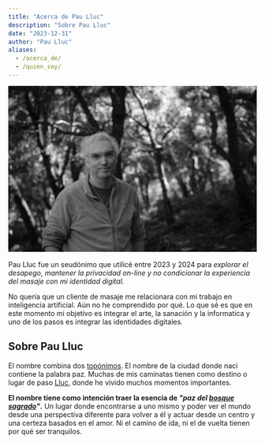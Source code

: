 ```yaml
---
title: "Acerca de Pau Lluc"
description: "Sobre Pau Lluc"
date: "2023-12-31"
author: "Pau Lluc"
aliases:
  - /acerca_de/
  - /quien_soy/
---
```


![Pau Lluc es ...](pau_lluc_2024-01-13.jpg)

Pau Lluc fue un seudónimo que utilicé entre 2023 y 2024 para _explorar el desapego, mantener la privacidad on-line y no
condicionar la experiencia del masaje con mi identidad digital._

No quería que un cliente de masaje me relacionara con mi trabajo en inteligencia artificial. Aún no he comprendido por
qué. Lo que sé es que en este momento mi objetivo es integrar el arte, la sanación y la informatica y uno de los pasos es
integrar las identidades digitales.

## Sobre Pau Lluc

El nombre combina dos [topónimos](https://dle.rae.es/top%C3%B3nimo). El nombre de la ciudad donde nací contiene la
palabra paz.  Muchas de mis caminatas tienen como destino o lugar de
paso [Lluc](https://es.wikipedia.org/wiki/Monasterio_de_Santa_Mar%C3%ADa_(Lluch)), donde he vivido muchos momentos importantes.

**El nombre tiene como intención traer la esencia de _"paz del [bosque sagrado](https://es.wikipedia.org/wiki/Lucus_(bosque))"_.** Un lugar donde encontrarse a uno mismo
y poder ver el mundo desde una perspectiva diferente para volver a él y actuar desde un centro y una certeza basados en el amor. Ni
el camino de ida, ni el de vuelta tienen por qué ser tranquilos.



